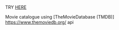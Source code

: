 TRY [HERE](https://whispering-sierra-96301.herokuapp.com/)

Movie catalogue using [TheMovieDatabase (TMDB)] https://www.themoviedb.org/ api
